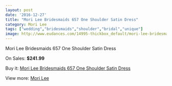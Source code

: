 ```yaml
---
layout: post
date: '2016-12-27'
title: "Mori Lee Bridesmaids 657 One Shoulder Satin Dress"
category: Mori Lee
tags: ["wedding","bridesmaids","shoulder","bridal","unique"]
image: http://www.eudances.com/14995-thickbox_default/mori-lee-bridesmaids-657-one-shoulder-satin-dress.jpg
---
```

Mori Lee Bridesmaids 657 One Shoulder Satin Dress

On Sales: **$241.99**
<a href="https://www.eudances.com/en/mori-lee/4458-mori-lee-bridesmaids-657-one-shoulder-satin-dress.html"><amp-img layout="responsive" width="600" height="600" src="//www.eudances.com/14995-thickbox_default/mori-lee-bridesmaids-657-one-shoulder-satin-dress.jpg" alt="Mori Lee Bridesmaids 657 One Shoulder Satin Dress 0" /></a>
<a href="https://www.eudances.com/en/mori-lee/4458-mori-lee-bridesmaids-657-one-shoulder-satin-dress.html"><amp-img layout="responsive" width="600" height="600" src="//www.eudances.com/14996-thickbox_default/mori-lee-bridesmaids-657-one-shoulder-satin-dress.jpg" alt="Mori Lee Bridesmaids 657 One Shoulder Satin Dress 1" /></a>

Buy it: [Mori Lee Bridesmaids 657 One Shoulder Satin Dress](https://www.eudances.com/en/mori-lee/4458-mori-lee-bridesmaids-657-one-shoulder-satin-dress.html "Mori Lee Bridesmaids 657 One Shoulder Satin Dress")

View more: [Mori Lee](https://www.eudances.com/en/65-mori-lee "Mori Lee")